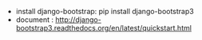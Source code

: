 * install django-bootstrap:  pip install django-bootstrap3
* document : http://django-bootstrap3.readthedocs.org/en/latest/quickstart.html
